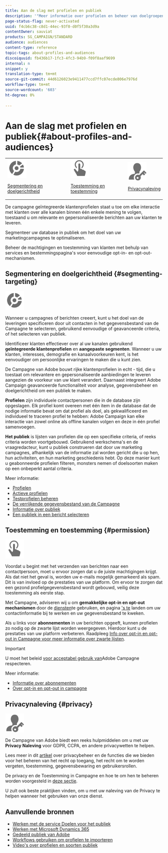 ```yaml
---
title: Aan de slag met profielen en publiek
description: '"Meer informatie over profielen en beheer van doelgroepen in Adobe Campaign: doelgroepen definiëren, doelgroepen selecteren, ontvangers filteren, gegevens verzamelen en bijwerken."'
page-status-flag: never-activated
uuid: f4cb6c38-c8d1-44ec-93f0-d0f5f30a3d9a
contentOwner: sauviat
products: SG_CAMPAIGN/STANDARD
audience: audiences
content-type: reference
topic-tags: about-profiles-and-audiences
discoiquuid: fb436b17-1fc3-4fc3-94b9-f09f8aaf9699
internal: n
snippet: y
translation-type: tm+mt
source-git-commit: 44d6126023e9411477ccd7ffc07ecde806e7976d
workflow-type: tm+mt
source-wordcount: '603'
ht-degree: 0%

---
```



# Aan de slag met profielen en publiek{#about-profiles-and-audiences}

<table>
<tr>
<td><img src="assets/do-not-localize/icon_segment.svg" width="60px"><p><a href="#segmenting-targeting">Segmentering en doelgerichtheid</a></p></td>
<td><img src="assets/do-not-localize/icon_permission.svg" width="60px"><p><a href="#permission">Toestemming en toestemming</a></p></td>
<td><img src="assets/do-not-localize/icon_privacy.svg" width="60px"><p><a href="#privacy">Privacynaleving</a></p></td></tr>
</table>

De campagne geïntegreerde klantenprofielen staat u toe om elke interactie met klanten over alle kanalen binnen één enkele mening te volgen, toestaand u om relevante en gepersonaliseerde berichten aan uw klanten te leveren.

Segmenteer uw database in publiek om het doel van uw marketingcampagnes te optimaliseren.

Beheer de machtigingen en toestemming van klanten met behulp van services en bestemmingspagina&#39;s voor eenvoudige opt-in- en opt-out-mechanismen.

## Segmentering en doelgerichtheid {#segmenting-targeting}

<img src="assets/do-not-localize/icon_segment.svg" width="60px">

Wanneer u campagnes of berichten creeert, kunt u het doel van de leveringen specificeren door uit contacten in het gegevensbestand van de Campagne te selecteren, gebruikend eenvoudige of geavanceerde criteria, of het selecteren van publiek.

Identificeer klanten effectiever over al uw kanalen gebruikend **geïntegreerde klantenprofielen** en **aangepaste segmenten**. Wanneer u uw klanten, interesses, demografie en kanaalvoorkeuren kent, is het eenvoudiger om persoonlijke ervaringen te maken die u kunt zien.

De Campagne van Adobe bouwt rijke klantenprofielen in echt - tijd, die u toestaat om relevantere en gepersonaliseerde aanbiedingen te leveren aangezien de voorkeur van uw klant verandert. Daarnaast integreert Adobe Campaign geavanceerde functionaliteit voor analyse, gegevensbeheer en doelgerichtheid om een publiek te maken.

**Profielen** zijn individuele contactpersonen die in de database zijn opgeslagen. Elk profiel komt overeen met één item in de database dat de nodige informatie bevat om dat profiel als doel, als gekwalificeerd en individueel te traceren profiel te hebben: Adobe Campaign kan elke interactie van zowel online als offline kanalen volgen en deze in één profiel samenvoegen.

**Het publiek** is lijsten van profielen die op een specifieke criteria, of reeks criteria worden voortgebouwd. Gebruikend werkschema&#39;s en de vraagredacteur, kunt u publiek construeren dat door uw marketing campagnes, afhankelijk van de informatie zal worden gericht die u op hen, hun activiteiten, en hun marketing geschiedenis hebt. Op deze manier kunt u geabonneerde profielen filteren, monsters nemen of doelsoorten maken op een onbeperkt aantal criteria.

Meer informatie:

* [Profielen](../../audiences/using/about-profiles.md)
* [Actieve profielen](../../audiences/using/active-profiles.md)
* [Testprofielen beheren](../../audiences/using/managing-test-profiles.md)
* [De verrijkende gegevensbestand van de Campagne](../../audiences/using/enriching-campaign-database.md)
* [Informatie over publiek](../../audiences/using/about-audiences.md)
* [Een publiek in een bericht selecteren](../../audiences/using/selecting-an-audience-in-a-message.md)

## Toestemming en toestemming {#permission}

<img src="assets/do-not-localize/icon_permission.svg"  width="60px">

Voordat u begint met het verzenden van berichten naar een contactpersoon, moet u ervoor zorgen dat u de juiste machtigingen krijgt. Als dat niet het geval is, worden uw e-mails mogelijk gemarkeerd als spam. Dit is van invloed op de prestaties van uw platform. Om ervoor te zorgen dat een gezond profielgegevensbestand wordt gebouwd, veilig deze toestemming als eerste stap.

Met Campagne, adviseren wij u om **gemakkelijke opt-in en opt-out mechanismen** door de [diensten](../../audiences/using/creating-a-service.md)te gebruiken, en pagina [&#39;s te](../../channels/using/getting-started-with-landing-pages.md) landen om uw contactinformatie bij te werken en uw gegevensbestand te kweken.

Als u links voor **abonnementen** in uw berichten opgeeft, kunnen profielen zo nodig op de zwarte lijst worden weergegeven. Hierdoor kunt u de prestaties van uw platform verbeteren. Raadpleeg [Info over opt-in en opt-out in Campagne voor meer informatie over zwarte lijsten](../../audiences/using/about-opt-in-and-opt-out-in-campaign.md).

>[!IMPORTANT]
>
>U moet het beleid [voor acceptabel gebruik van](https://www.adobe.com/legal/terms/aup.html)Adobe Campagne respecteren.

Meer informatie:

* [Informatie over abonnementen](../../audiences/using/about-subscriptions.md)
* [Over opt-in en opt-out in campagne](../../audiences/using/about-opt-in-and-opt-out-in-campaign.md)

## Privacynaleving {#privacy}

<img src="assets/do-not-localize/icon_privacy.svg" width="60px">

De Campagne van Adobe biedt een reeks hulpmiddelen om u met uw **Privacy Naleving** voor GDPR, CCPA, en andere privacywetten te helpen.

Lees meer in dit [artikel](https://helpx.adobe.com/campaign/kb/campaign-privacy.html) over privacybeheer en de functies die we bieden voor het beheren van het recht op toegang, het recht om te worden vergeten, toestemming, gegevensbewaring en gebruikersrollen.

De privacy en de Toestemming in Campagne en hoe te om hen te beheren worden voorgesteld in [deze sectie](../../start/using/privacy.md).

U zult ook beste praktijken vinden, om u met uw naleving van de Privacy te helpen wanneer het gebruiken van onze dienst.

## Aanvullende bronnen

* [Werken met de service Doelen voor het publiek](../../audiences/using/aep-about-audience-destinations-service.md)
* [Werken met Microsoft Dynamics 365](../../integrating/using/working-with-campaign-standard-and-microsoft-dynamics-365.md)
* [Gedeeld publiek van Adobe](../../integrating/using/sharing-audiences-with-audience-manager-or-people-core-service.md)
* [Workflows gebruiken om profielen te importeren](../../automating/using/creating-import-workflow-templates.md)
* [Video&#39;s over profielen en soorten publiek](https://docs.adobe.com/content/help/en/campaign-standard-learn/tutorials/profiles-and-audiences/creating-profiles-and-audiences.html)
